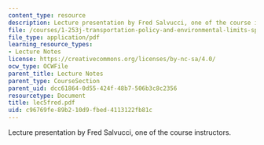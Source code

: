 ```yaml
---
content_type: resource
description: Lecture presentation by Fred Salvucci, one of the course instructors.
file: /courses/1-253j-transportation-policy-and-environmental-limits-spring-2004/c96769fe89b210d9fbed4113122fb81c_lec5fred.pdf
file_type: application/pdf
learning_resource_types:
- Lecture Notes
license: https://creativecommons.org/licenses/by-nc-sa/4.0/
ocw_type: OCWFile
parent_title: Lecture Notes
parent_type: CourseSection
parent_uid: dcc61864-0d55-424f-48b7-506b3c8c2356
resourcetype: Document
title: lec5fred.pdf
uid: c96769fe-89b2-10d9-fbed-4113122fb81c
---
```

Lecture presentation by Fred Salvucci, one of the course instructors.